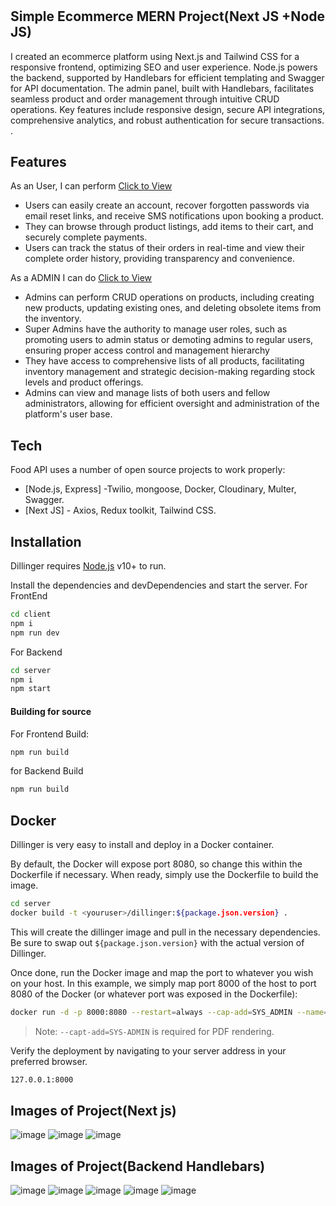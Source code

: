 #
## Simple Ecommerce  MERN Project(Next JS +Node JS)





I created an ecommerce platform using Next.js and Tailwind CSS for a responsive frontend, optimizing SEO and user experience. Node.js powers the backend, supported by Handlebars for efficient templating and Swagger for API documentation. The admin panel, built with Handlebars, facilitates seamless product and order management through intuitive CRUD operations. Key features include responsive design, secure API integrations, comprehensive analytics, and robust authentication for secure transactions. .



## Features
As an User, I can perform [Click to View](https://shop-more-fe.netlify.app/)

- Users can easily create an account, recover forgotten passwords via email reset links, and receive SMS notifications upon booking a product.
- They can browse through product listings, add items to their cart, and securely complete payments.
- Users can track the status of their orders in real-time and view their complete order history, providing transparency and convenience.

As a ADMIN I can do [Click to View](https://shop-more.vercel.app/login)

 - Admins can perform CRUD operations on products, including creating new products, updating existing ones, and deleting obsolete items from the inventory.
 - Super Admins have the authority to manage user roles, such as promoting users to admin status or demoting admins to regular users, ensuring proper access control and management hierarchy
 - They have access to comprehensive lists of all products, facilitating inventory management and strategic decision-making regarding stock levels and product offerings.
 - Admins can view and manage lists of both users and fellow administrators, allowing for efficient oversight and administration of the platform's user base.



## Tech

Food API uses a number of open source projects to work properly:

- [Node.js, Express] -Twilio, mongoose, Docker, Cloudinary, Multer, Swagger.
- [Next JS] - Axios, Redux toolkit, Tailwind CSS.



## Installation

Dillinger requires [Node.js](https://nodejs.org/) v10+ to run.

Install the dependencies and devDependencies and start the server.
For FrontEnd
```sh
cd client 
npm i
npm run dev
```
For Backend
```sh
cd server 
npm i
npm start
```



#### Building for source

For Frontend Build:

```sh
npm run build
```

for Backend Build
```sh
npm run build
```

## Docker

Dillinger is very easy to install and deploy in a Docker container.

By default, the Docker will expose port 8080, so change this within the
Dockerfile if necessary. When ready, simply use the Dockerfile to
build the image.

```sh
cd server
docker build -t <youruser>/dillinger:${package.json.version} .
```

This will create the dillinger image and pull in the necessary dependencies.
Be sure to swap out `${package.json.version}` with the actual
version of Dillinger.

Once done, run the Docker image and map the port to whatever you wish on
your host. In this example, we simply map port 8000 of the host to
port 8080 of the Docker (or whatever port was exposed in the Dockerfile):

```sh
docker run -d -p 8000:8080 --restart=always --cap-add=SYS_ADMIN --name=dillinger <youruser>/dillinger:${package.json.version}
```

> Note: `--capt-add=SYS-ADMIN` is required for PDF rendering.

Verify the deployment by navigating to your server address in
your preferred browser.

```sh
127.0.0.1:8000
```

   [PlGd]: <https://github.com/joemccann/dillinger/tree/master/plugins/googledrive/README.md>
   [PlOd]: <https://github.com/joemccann/dillinger/tree/master/plugins/onedrive/README.md>
   [PlMe]: <https://github.com/joemccann/dillinger/tree/master/plugins/medium/README.md>
   [PlGa]: <https://github.com/RahulHP/dillinger/blob/master/plugins/googleanalytics/README.md>


## Images of Project(Next js)
![image](https://github.com/jmPramod/shop-more/assets/107529743/333018c3-8520-4230-8b68-b83d5e6891cf)
![image](https://github.com/jmPramod/shop-more/assets/107529743/d6d05595-b852-4bed-a901-500ed9e0ff20)
![image](https://github.com/jmPramod/shop-more/assets/107529743/7708cc6a-c84b-46fe-80de-98cecfcb14ec)


   
## Images of Project(Backend Handlebars)

![image](https://github.com/jmPramod/shop-more/assets/107529743/6979c6b4-0edf-4130-bb9f-fe10dc687c7a)
![image](https://github.com/jmPramod/shop-more/assets/107529743/be0a58e3-c10b-485a-aef1-0d276315afcc)
![image](https://github.com/jmPramod/shop-more/assets/107529743/c76b242c-f31a-418c-8807-22adc7193e3d)
![image](https://github.com/jmPramod/shop-more/assets/107529743/ece8823f-fab9-4160-8843-135740ac037e)
![image](https://github.com/jmPramod/shop-more/assets/107529743/40ffbeb0-68e0-46cd-9021-05517fb3797b)

